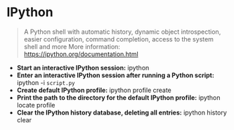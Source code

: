 # IPython
> A Python shell with automatic history, dynamic object introspection, easier configuration, command completion, access to the system shell and more
> More information: https://ipython.org/documentation.html
- **Start an interactive IPython session:**
ipython
- **Enter an interactive IPython session after running a Python script:**
ipython -i `script.py`
- **Create default IPython profile:**
ipython profile create
- **Print the path to the directory for the default IPython profile:**
ipython locate profile
- **Clear the IPython history database, deleting all entries:**
ipython history clear
